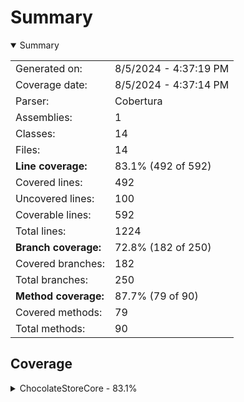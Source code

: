 # Summary
<details open><summary>Summary</summary>

|||
|:---|:---|
| Generated on: | 8/5/2024 - 4:37:19 PM |
| Coverage date: | 8/5/2024 - 4:37:14 PM |
| Parser: | Cobertura |
| Assemblies: | 1 |
| Classes: | 14 |
| Files: | 14 |
| **Line coverage:** | 83.1% (492 of 592) |
| Covered lines: | 492 |
| Uncovered lines: | 100 |
| Coverable lines: | 592 |
| Total lines: | 1224 |
| **Branch coverage:** | 72.8% (182 of 250) |
| Covered branches: | 182 |
| Total branches: | 250 |
| **Method coverage:** | 87.7% (79 of 90) |
| Covered methods: | 79 |
| Total methods: | 90 |

</details>

## Coverage
<details><summary>ChocolateStoreCore - 83.1%</summary>

|**Name**|**Line**|**Branch**|**Method**|
|:---|---:|---:|---:|
|**ChocolateStoreCore**|**83.1%**|**72.8%**|**87.7%**|
|ChocolateStoreCore.App|90%|64.2%|100%|
|ChocolateStoreCore.ArgsOptions|0%||0%|
|ChocolateStoreCore.Exceptions.DownloadException|0%||0%|
|ChocolateStoreCore.Helpers.ChocolateyHelper|96%|71.7%|100%|
|ChocolateStoreCore.Helpers.HttpHelper|74%|62.5%|100%|
|ChocolateStoreCore.Helpers.ServiceHelper|0%||0%|
|ChocolateStoreCore.Helpers.StringHelper|97.8%|87.5%|100%|
|ChocolateStoreCore.Models.ChocolateyPackage|88.8%|75%|100%|
|ChocolateStoreCore.Models.Dependency|100%||100%|
|ChocolateStoreCore.Models.Download|100%||100%|
|ChocolateStoreCore.Models.Settings|78%|50%|92.8%|
|ChocolateStoreCore.Models.StorePackage|100%||100%|
|ChocolateStoreCore.PackageCacher|85.7%|80.6%|83.3%|
|ChocolateStoreCore.Program|25.9%|0%|33.3%|

</details>
